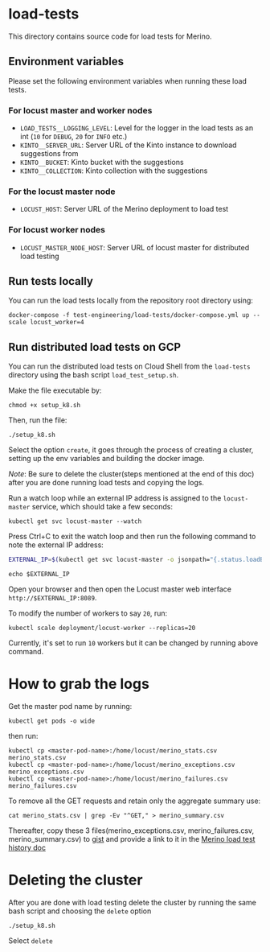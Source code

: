 # load-tests

This directory contains source code for load tests for Merino.

## Environment variables

Please set the following environment variables when running these load tests.

### For locust master and worker nodes

* `LOAD_TESTS__LOGGING_LEVEL`: Level for the logger in the load tests as an int (`10` for `DEBUG`, `20` for `INFO` etc.)
* `KINTO__SERVER_URL`: Server URL of the Kinto instance to download suggestions from
* `KINTO__BUCKET`: Kinto bucket with the suggestions
* `KINTO__COLLECTION`: Kinto collection with the suggestions

### For the locust master node

* `LOCUST_HOST`: Server URL of the Merino deployment to load test

### For locust worker nodes

* `LOCUST_MASTER_NODE_HOST`: Server URL of locust master for distributed load testing

## Run tests locally

You can run the load tests locally from the repository root directory using:

```text
docker-compose -f test-engineering/load-tests/docker-compose.yml up --scale locust_worker=4
```


## Run distributed load tests on GCP

You can run the distributed load tests on Cloud Shell from the `load-tests`
directory using the bash script `load_test_setup.sh`.

Make the file executable by:

```text
chmod +x setup_k8.sh
```

Then, run the file:

```text
./setup_k8.sh
```
Select the option `create`, it goes through the process of creating a cluster, setting up the env variables
and building the docker image.

*Note*: Be sure to delete the cluster(steps mentioned at the end of this doc) after you are done running load tests and copying the logs.

Run a watch loop while an external IP address is assigned to the `locust-master` service, which should take a few seconds:

```text
kubectl get svc locust-master --watch
```

Press Ctrl+C to exit the watch loop and then run the following command to note the external IP address:

```bash
EXTERNAL_IP=$(kubectl get svc locust-master -o jsonpath="{.status.loadBalancer.ingress[0].ip}")
```

```text
echo $EXTERNAL_IP
```

Open your browser and then open the Locust master web interface `http://$EXTERNAL_IP:8089`.

To modify the number of workers to say `20`, run:

```text
kubectl scale deployment/locust-worker --replicas=20
```

Currently, it's set to run `10` workers but it can be changed by running above command.


# How to grab the logs

Get the master pod name by running:

```text
kubectl get pods -o wide
```

then run:

```text
kubectl cp <master-pod-name>:/home/locust/merino_stats.csv merino_stats.csv
kubectl cp <master-pod-name>:/home/locust/merino_exceptions.csv merino_exceptions.csv
kubectl cp <master-pod-name>:/home/locust/merino_failures.csv merino_failures.csv
```

To remove all the GET requests and retain only the aggregate summary use:

```text
cat merino_stats.csv | grep -Ev "^GET," > merino_summary.csv
```

Thereafter, copy these 3 files(merino_exceptions.csv, merino_failures.csv, merino_summary.csv) to [gist](https://gist.github.com/) and provide a link to it in the [Merino load test history doc](https://docs.google.com/document/d/1BGNhKuclUH40Bit9KxYWLiv_N_VnE66uxi9pBFbRWbg/edit)

# Deleting the cluster

After you are done with load testing delete the cluster by running the same bash script and choosing the `delete` option

```text
./setup_k8.sh
```
Select `delete`

